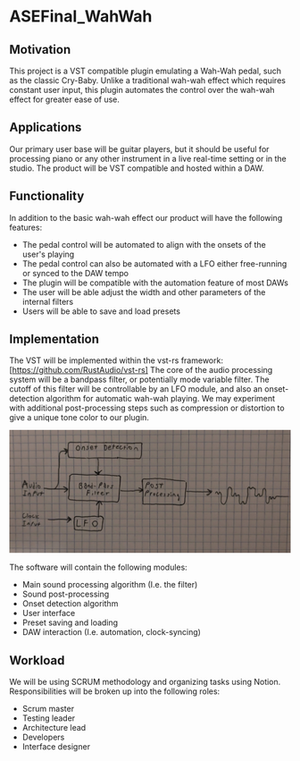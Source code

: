 # ASEFinal_WahWah

## Motivation
This project is a VST compatible plugin emulating a Wah-Wah pedal, such as the classic Cry-Baby.
Unlike a traditional wah-wah effect which requires constant user input, this plugin automates the control over the wah-wah effect for greater ease of use.

## Applications
Our primary user base will be guitar players, but it should be useful for processing piano or any other instrument in a live real-time setting or in the studio.
The product will be VST compatible and hosted within a DAW.

## Functionality
In addition to the basic wah-wah effect our product will have the following features:
  * The pedal control will be automated to align with the onsets of the user's playing
  * The pedal control can also be automated with a LFO either free-running or synced to the DAW tempo
  * The plugin will be compatible with the automation feature of most DAWs
  * The user will be able adjust the width and other parameters of the internal filters
  * Users will be able to save and load presets

## Implementation

The VST will be implemented within the vst-rs framework: [https://github.com/RustAudio/vst-rs]
The core of the audio processing system will be a bandpass filter, or potentially mode variable filter.
The cutoff of this filter will be controllable by an LFO module, and also an onset-detection algorithm for automatic wah-wah playing.
We may experiment with additional post-processing steps such as compression or distortion to give a unique tone color to our plugin.

![image](https://github.com/JoeCleveland/ASEFinal_WahWah/blob/main/flowchart.jpg?raw=true)

The software will contain the following modules:
 * Main sound processing algorithm (I.e. the filter)
 * Sound post-processing
 * Onset detection algorithm
 * User interface
 * Preset saving and loading
 * DAW interaction (I.e. automation, clock-syncing)

## Workload

We will be using SCRUM methodology and organizing tasks using Notion.
Responsibilities will be broken up into the following roles:

 * Scrum master
 * Testing leader
 * Architecture lead
 * Developers
 * Interface designer




